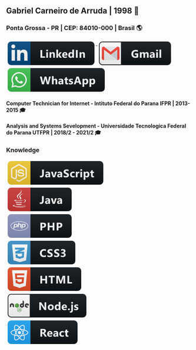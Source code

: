 ## Gabriel Carneiro de Arruda | 1998 :sheep:
### Ponta Grossa - PR | CEP: 84010-000 | Brasil :earth_americas:
<a href="https://www.linkedin.com/in/gabriel-carneiro-0310a2196/">
  <img alt="linkedIn" style="vertical-align:top; margin:4px" src="https://github.com/MikeCodesDotNET/ColoredBadges/blob/master/svg/social/linkedin.svg" />
</a>
<a href="mailto:gabrielarruda08@gmail.com">
  <img alt="gabrielarruda08@gmail.com" style="vertical-align:top; margin:4px" src="https://github.com/MikeCodesDotNET/ColoredBadges/blob/master/svg/social/gmail.svg" />
</a>
<a href="https://api.whatsapp.com/send?1=pt_BR&phone=5542999911311">
  <img alt="whatsapp" style="vertical-align:top; margin:4px" src="https://github.com/MikeCodesDotNET/ColoredBadges/blob/master/svg/social/whatsapp.svg" />
</a>
</br>

#### Computer Technician for Internet - Intituto Federal do Parana IFPR | 2013-2015 :mortar_board:
#### Analysis and Systems Sevelopment - Universidade Tecnologica Federal do Parana UTFPR  | 2018/2 - 2021/2 :mortar_board:

### __Knowledge__

<img src="https://github.com/MikeCodesDotNET/ColoredBadges/blob/master/svg/dev/languages/js.svg" alt="js" style="vertical-align:top; margin:4px"> </br>
<img src="https://github.com/MikeCodesDotNET/ColoredBadges/blob/master/svg/dev/languages/java.svg" alt="java" style="vertical-align:top; margin:4px"> </br>
<img src="https://github.com/MikeCodesDotNET/ColoredBadges/blob/master/svg/dev/languages/php.svg" alt="php" style="vertical-align:top; margin:4px"> </br>
<img src="https://github.com/MikeCodesDotNET/ColoredBadges/blob/master/svg/dev/languages/css3.svg" alt="css3" style="vertical-align:top; margin:4px"></br>
<img src="https://github.com/MikeCodesDotNET/ColoredBadges/blob/master/svg/dev/languages/html.svg" alt="html" style="vertical-align:top; margin:4px"> </br>
<img src="https://github.com/MikeCodesDotNET/ColoredBadges/blob/master/svg/dev/frameworks/nodejs.svg" alt="node.js" style="vertical-align:top; margin:4px"> </br>
<img src="https://github.com/MikeCodesDotNET/ColoredBadges/blob/master/svg/dev/frameworks/react.svg" alt="react" style="vertical-align:top; margin:4px"> </br>




<!--
**010010110/010010110** is a ✨ _special_ ✨ repository because its `README.md` (this file) appears on your GitHub profile.
link para icones 
link for icons
https://github.com/MikeCodesDotNET/ColoredBadges
-->
